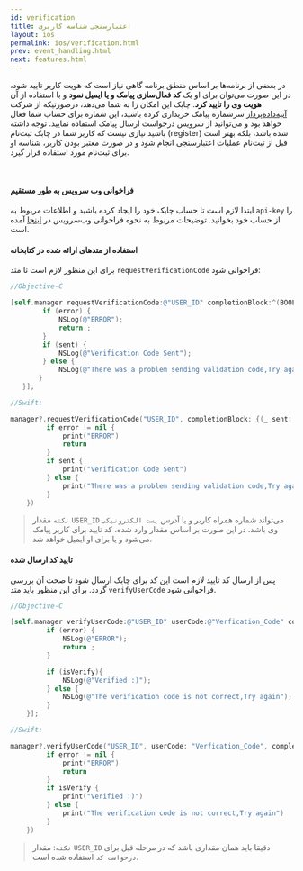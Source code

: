 ```yaml
---
id: verification
title: اعتبارسنجی شناسه کاربری
layout: ios
permalink: ios/verification.html
prev: event_handling.html
next: features.html
---
```


در بعضی از برنامه‌ها بر اساس منطق برنامه گاهی نیاز است که هویت کاربر تایید شود، در این صورت می‌توان برای او یک **کد فعال‌سازی پیامک و یا ایمیل نمود** و با استفاده از آن **هویت وی را تایید کرد**. چابک این امکان را به شما می‌دهد، درصورتیکه از شرکت [آتیه‌داده‌پرداز](http://www.adpdigital.com) سرشماره پیامک خریداری کرده باشید، این شماره برای حساب شما فعال خواهد بود و می‌توانید از سرویس درخواست ارسال پیامک استفاده نمایید. توجه داشته باشید نیازی نیست که کاربر شما در چابک ثبت‌نام (register) شده باشد، بلکه بهتر است قبل از ثبت‌نام عملیات اعتبارسنجی انجام شود و در صورت معتبر بودن کاربر، شناسه او برای ثبت‌نام مورد استفاده قرار گیرد.

<Br>

#### فراخوانی وب سرویس به طور مستقیم


ابتدا لازم است تا حساب چابک خود را ایجاد کرده باشید و اطلاعات مربوط به `api-key` را از حساب خود بخوانید. توضیحات مربوط به نحوه فراخوانی وب‌سرویس در [اینجا](https://api.doc.chabokpush.com/#/Verification) آمده است.

#### استفاده از متدهای ارائه شده در کتابخانه

برای این منظور لازم است تا متد `requestVerificationCode` فراخوانی شود:

 ```objectivec
//Objective-C

[self.manager requestVerificationCode:@"USER_ID" completionBlock:^(BOOL sent, NSError *error) {
         if (error) {
             NSLog(@"ERROR");
             return ;
         }
         if (sent) {
             NSLog(@"Verification Code Sent");
         } else {
             NSLog(@"There was a problem sending validation code,Try again");
        }
    }];
```
```swift
//Swift:

manager?.requestVerificationCode("USER_ID", completionBlock: {(_ sent: Bool, _ error: Error?) -> Void in
         if error != nil {
             print("ERROR")
             return
         }
         if sent {
             print("Verification Code Sent")
         } else {
             print("There was a problem sending validation code,Try again")
         }
    })
```
>`نکته` مقدار `USER_ID` می‌تواند شماره‌ همراه کاربر و یا آدرس `پست الکترونیکی`
> وی باشد. در این صورت بر اساس مقدار وارد شده، کد تایید برای کاربر پیامک
> می‌شود و یا برای او ایمیل خواهد شد.

#### تایید کد ارسال شده


پس از ارسال کد تایید لازم است این کد برای چابک ارسال شود تا صحت آن بررسی گردد. برای این منظور باید متد `verifyUserCode` فراخوانی شود.

```objectivec
//Objective-C

[self.manager verifyUserCode:@"USER_ID" userCode:@"Verfication_Code" completionBlock:^(BOOL isVerify, NSError *error) {
         if (error) {
             NSLog(@"ERROR");
             return ;
         }

         if (isVerify){
             NSLog(@"Verified :)");
         } else {
             NSLog(@"The verification code is not correct,Try again");
         }
    }];
```

```swift
//Swift:

manager?.verifyUserCode("USER_ID", userCode: "Verfication_Code", completionBlock: {(_ isVerify: Bool, _ error: Error?) -> Void in
         if error != nil {
             print("ERROR")
             return
         }
         if isVerify {
             print("Verified :)")
         } else {
             print("The verification code is not correct,Try again")
         }
    })
```
>  `نکته`: مقدار `USER_ID`  دقیقا باید همان مقداری باشد که در مرحله قبل  برای `درخواست کد` استفاده شده است.

